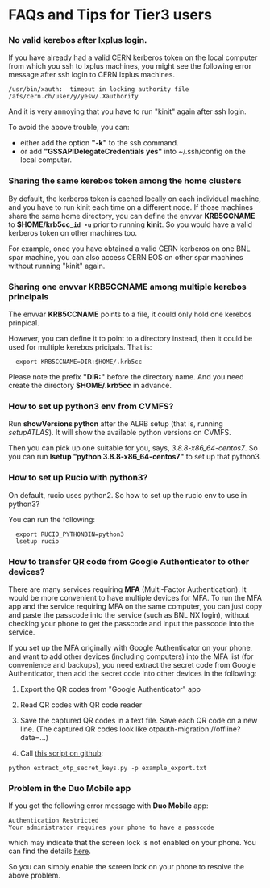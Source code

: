# FAQs and Tips for Tier3 users

### No valid kerebos after lxplus login.
   If you have already had a valid CERN kerberos token on the local computer
   from which you ssh to lxplus machines, you might see the following 
   error message after ssh login to CERN lxplus machines.

```
/usr/bin/xauth:  timeout in locking authority file /afs/cern.ch/user/y/yesw/.Xauthority
```

   And it is very annoying that you have to run "kinit" again after ssh login.

   To avoid the above trouble, you can:

   - either add the option **"-k"** to the ssh command.
   - or add **"GSSAPIDelegateCredentials yes"** into ~/.ssh/config on 
     the local computer.

### Sharing the same kerebos token among the home clusters

   By default, the kerberos token is cached locally on each individual machine, and you have to run kinit each time on a different node.
   If those machines share the same home directory, you can define the envvar **KRB5CCNAME** to **$HOME/krb5cc_`id -u`** prior to running **kinit**.
   So you would have a valid kerberos token on other machines too.
    
   For example, once you have obtained a valid CERN kerberos on one BNL spar machine, 
   you can also access CERN EOS on other spar machines without running "kinit" again.
    
### Sharing one envvar KRB5CCNAME among multiple kerebos principals
   The envvar **KRB5CCNAME** points to a file, it could only hold one kerebos prinpical. 

   However, you can define it to point to a directory instead, then it could be used for multiple kerebos pricipals.
   That is:
```
  export KRB5CCNAME=DIR:$HOME/.krb5cc
```
   Please note the prefix **"DIR:"** before the directory name. And you need create the directory **$HOME/.krb5cc** in advance.

### How to set up python3 env from CVMFS?
   Run **showVersions python** after the ALRB setup (that is, running *setupATLAS*).
   It will show the available python versions on CVMFS.
   
   Then you can pick up one suitable for you, says, *3.8.8-x86_64-centos7*.
   So you can run **lsetup "python 3.8.8-x86_64-centos7"** to set up that python3.

### How to set up Rucio with python3?
  On default, rucio uses python2. So how to set up the rucio env to use in python3?
  
  You can run the following:
```
  export RUCIO_PYTHONBIN=python3
  lsetup rucio
```

### How to transfer QR code from Google Authenticator to other devices?
  There are many services requiring **MFA** (Multi-Factor Authentication). It would be more convenient to have multiple devices for MFA.
  To run the MFA app and the service requiring MFA on the same computer, you can just copy and paste the passcode into the service (such as BNL NX login),
  without checking your phone to get the passcode and input the passcode into the service.
  
  If you set up the MFA originally with Google Authenticator on your phone, 
  and want to add other devices (including computers) into the MFA list (for convenience and backups), 
  you need extract the secret code from Google Authenticator, then add the secret code into other devices in the following:
  
1. Export the QR codes from "Google Authenticator" app

2. Read QR codes with QR code reader

3. Save the captured QR codes in a text file. Save each QR code on a new line. (The captured QR codes look like otpauth-migration://offline?data=...)

4. Call [this script on github](https://github.com/scito/extract_otp_secret_keys):
```
python extract_otp_secret_keys.py -p example_export.txt
```

### Problem in the Duo Mobile app
  If you get the following error message with **Duo Mobile** app:
```
Authentication Restricted
Your administrator requires your phone to have a passcode
```
which may indicate that the screen lock is not enabled on your phone. You can find the details [here](https://help.duo.com/s/article/3159?language=en_US).

So you can simply enable the screen lock on your phone to resolve the above problem.

